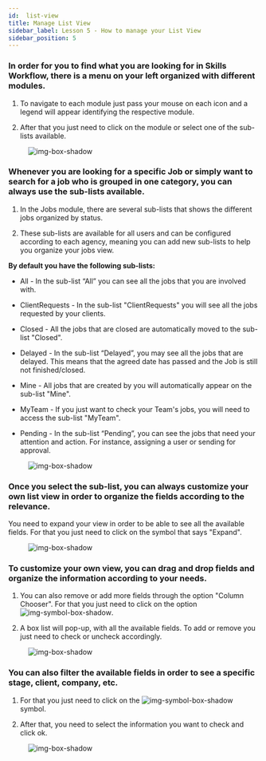 ```yaml
---
id:  list-view
title: Manage List View
sidebar_label: Lesson 5 - How to manage your List View
sidebar_position: 5
---
```


<h3>In order for you to find what you are looking for in Skills Workflow, there is a menu on your left organized with different modules.</h3>

1. To navigate to each module just pass your mouse on each icon and a legend will appear identifying the respective module.

2. After that you just need to click on the module or select one of the sub-lists available.

<figure>

![img-box-shadow](/img/university/project-management/project-management-lesson5-1.png)
<figcaption></figcaption>
</figure>

<h3>Whenever you are looking for a specific Job or simply want to search for a job who is grouped in one category, you can always use the sub-lists available.</h3>

1. In the Jobs module, there are several sub-lists that shows the different jobs organized by status.

2. These sub-lists are available for all users and can be configured according to each agency, meaning you can add new sub-lists to help you organize your jobs view.

**By default you have the following sub-lists:**

- All - In the sub-list “All” you can see all the jobs that you are involved with.

- ClientRequests - In the sub-list "ClientRequests" you will see all the jobs requested by your clients.

- Closed - All the jobs that are closed are automatically moved to the sub-list "Closed".

- Delayed - In the sub-list “Delayed”, you may see all the jobs that are delayed. This means that the agreed date has passed and the Job is still not finished/closed.

- Mine - All jobs that are created by you will automatically appear on the sub-list "Mine".

- MyTeam - If you just want to check your Team's jobs, you will need to access the sub-list "MyTeam".

- Pending - In the sub-list “Pending”, you can see the jobs that need your attention and action. For instance, assigning a user or sending for approval.

<figure>

![img-box-shadow](/img/university/project-management/project-management-lesson5-2.png)
<figcaption></figcaption>
</figure>


<h3>Once you select the sub-list, you can always customize your own list view in order to organize the fields according to the relevance.</h3>

You need to expand your view in order to be able to see all the available fields. For that you just need to click on the symbol that says "Expand".

<figure>

![img-box-shadow](/img/university/project-management/project-management-lesson5-3.png)
<figcaption></figcaption>
</figure>


<h3>To customize your own view, you can drag and drop fields and organize the information according to your needs.</h3>

1. You can also remove or add more fields through the option "Column Chooser". For that you just need to click on the option ![img-symbol-box-shadow](/img/university/project-management/project-management-lesson5-symbol-1.png).

2. A box list will pop-up, with all the available fields. To add or remove you just need to check or uncheck accordingly.

<figure>

![img-box-shadow](/img/university/project-management/project-management-lesson5-4.png)
<figcaption></figcaption>
</figure>


<h3>You can also filter the available fields in order to see a specific stage, client, company, etc.</h3>

1. For that you just need to click on the ![img-symbol-box-shadow](/img/university/project-management/project-management-lesson5-symbol-2.png) symbol.

2. After that, you need to select the information you want to check and click ok.

<figure>

![img-box-shadow](/img/university/project-management/project-management-lesson5-5.png)
<figcaption></figcaption>
</figure>
